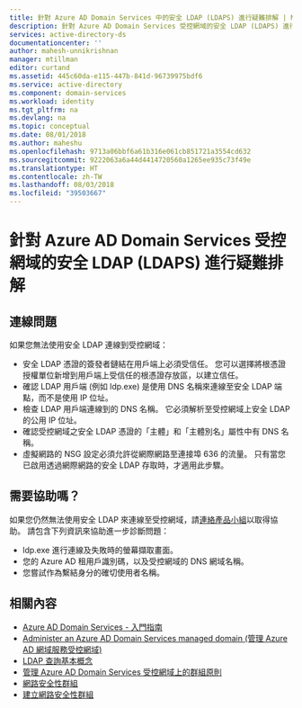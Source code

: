 ```yaml
---
title: 針對 Azure AD Domain Services 中的安全 LDAP (LDAPS) 進行疑難排解 | Microsoft Docs
description: 針對 Azure AD Domain Services 受控網域的安全 LDAP (LDAPS) 進行疑難排解
services: active-directory-ds
documentationcenter: ''
author: mahesh-unnikrishnan
manager: mtillman
editor: curtand
ms.assetid: 445c60da-e115-447b-841d-96739975bdf6
ms.service: active-directory
ms.component: domain-services
ms.workload: identity
ms.tgt_pltfrm: na
ms.devlang: na
ms.topic: conceptual
ms.date: 08/01/2018
ms.author: maheshu
ms.openlocfilehash: 9713a06bbf6a61b316e061cb851721a3554cd632
ms.sourcegitcommit: 9222063a6a44d4414720560a1265ee935c73f49e
ms.translationtype: HT
ms.contentlocale: zh-TW
ms.lasthandoff: 08/03/2018
ms.locfileid: "39503667"
---
```

# <a name="troubleshoot-secure-ldap-ldaps-for-an-azure-ad-domain-services-managed-domain"></a>針對 Azure AD Domain Services 受控網域的安全 LDAP (LDAPS) 進行疑難排解

## <a name="connection-issues"></a>連線問題
如果您無法使用安全 LDAP 連線到受控網域：

* 安全 LDAP 憑證的簽發者鏈結在用戶端上必須受信任。 您可以選擇將根憑證授權單位新增到用戶端上受信任的根憑證存放區，以建立信任。
* 確認 LDAP 用戶端 (例如 ldp.exe) 是使用 DNS 名稱來連線至安全 LDAP 端點，而不是使用 IP 位址。
* 檢查 LDAP 用戶端連線到的 DNS 名稱。 它必須解析至受控網域上安全 LDAP 的公用 IP 位址。
* 確認受控網域之安全 LDAP 憑證的「主體」和「主體別名」屬性中有 DNS 名稱。
* 虛擬網路的 NSG 設定必須允許從網際網路至連接埠 636 的流量。 只有當您已啟用透過網際網路的安全 LDAP 存取時，才適用此步驟。


## <a name="need-help"></a>需要協助嗎？
如果您仍然無法使用安全 LDAP 來連線至受控網域，請[連絡產品小組](active-directory-ds-contact-us.md)以取得協助。 請包含下列資訊來協助進一步診斷問題：
* ldp.exe 進行連線及失敗時的螢幕擷取畫面。
* 您的 Azure AD 租用戶識別碼，以及受控網域的 DNS 網域名稱。
* 您嘗試作為繫結身分的確切使用者名稱。


## <a name="related-content"></a>相關內容
* [Azure AD Domain Services - 入門指南](active-directory-ds-getting-started.md)
* [Administer an Azure AD Domain Services managed domain (管理 Azure AD 網域服務受控網域)](active-directory-ds-admin-guide-administer-domain.md)
* [LDAP 查詢基本概念](https://technet.microsoft.com/library/aa996205.aspx)
* [管理 Azure AD Domain Services 受控網域上的群組原則](active-directory-ds-admin-guide-administer-group-policy.md)
* [網路安全性群組](../virtual-network/security-overview.md)
* [建立網路安全性群組](../virtual-network/tutorial-filter-network-traffic.md)
